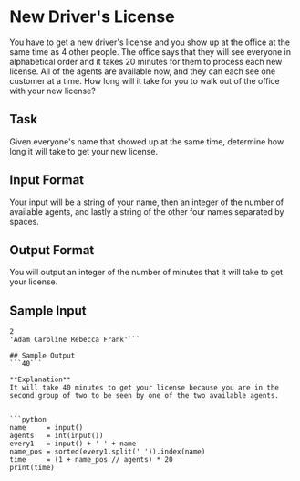 # New Driver's License
You have to get a new driver's license and you show up at the office at the same time as 4 other people. The office says that they will see everyone in alphabetical order and it takes 20 minutes for them to process each new license. All of the agents are available now, and they can each see one customer at a time. How long will it take for you to walk out of the office with your new license?

## Task 
Given everyone's name that showed up at the same time, determine how long it will take to get your new license.

## Input Format 
Your input will be a string of your name, then an integer of the number of available agents, and lastly a string of the other four names separated by spaces.

## Output Format 
You will output an integer of the number of minutes that it will take to get your license.

## Sample Input
```'Eric'
2
'Adam Caroline Rebecca Frank'```

## Sample Output 
```40```

**Explanation**  
It will take 40 minutes to get your license because you are in the second group of two to be seen by one of the two available agents.


```python
name     = input()
agents   = int(input())
every1   = input() + ' ' + name
name_pos = sorted(every1.split(' ')).index(name)
time     = (1 + name_pos // agents) * 20 
print(time)
```
